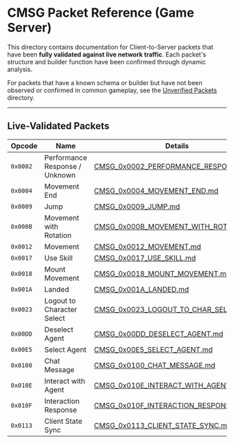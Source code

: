 # CMSG Packet Reference (Game Server)

This directory contains documentation for Client-to-Server packets that have been **fully validated against live network traffic**. Each packet's structure and builder function have been confirmed through dynamic analysis.

For packets that have a known schema or builder but have not been observed or confirmed in common gameplay, see the [Unverified Packets](./unverified/README.md) directory.

---

## Live-Validated Packets

| Opcode | Name | Details |
|---|---|---|
| `0x0002` | Performance Response / Unknown | [CMSG_0x0002_PERFORMANCE_RESPONSE.md](./CMSG_0x0002_PERFORMANCE_RESPONSE.md) |
| `0x0004` | Movement End | [CMSG_0x0004_MOVEMENT_END.md](./CMSG_0x0004_MOVEMENT_END.md) |
| `0x0009` | Jump | [CMSG_0x0009_JUMP.md](./CMSG_0x0009_JUMP.md) |
| `0x000B` | Movement with Rotation | [CMSG_0x000B_MOVEMENT_WITH_ROTATION.md](./CMSG_0x000B_MOVEMENT_WITH_ROTATION.md) |
| `0x0012` | Movement | [CMSG_0x0012_MOVEMENT.md](./CMSG_0x0012_MOVEMENT.md) |
| `0x0017` | Use Skill | [CMSG_0x0017_USE_SKILL.md](./CMSG_0x0017_USE_SKILL.md) |
| `0x0018` | Mount Movement | [CMSG_0x0018_MOUNT_MOVEMENT.md](./CMSG_0x0018_MOUNT_MOVEMENT.md) |
| `0x001A` | Landed | [CMSG_0x001A_LANDED.md](./CMSG_0x001A_LANDED.md) |
| `0x0023` | Logout to Character Select | [CMSG_0x0023_LOGOUT_TO_CHAR_SELECT.md](./CMSG_0x0023_LOGOUT_TO_CHAR_SELECT.md) |
| `0x00DD` | Deselect Agent | [CMSG_0x00DD_DESELECT_AGENT.md](./CMSG_0x00DD_DESELECT_AGENT.md) |
| `0x00E5` | Select Agent | [CMSG_0x00E5_SELECT_AGENT.md](./CMSG_0x00E5_SELECT_AGENT.md) |
| `0x0100` | Chat Message | [CMSG_0x0100_CHAT_MESSAGE.md](./CMSG_0x0100_CHAT_MESSAGE.md) |
| `0x010E` | Interact with Agent | [CMSG_0x010E_INTERACT_WITH_AGENT.md](./CMSG_0x010E_INTERACT_WITH_AGENT.md) |
| `0x010F` | Interaction Response | [CMSG_0x010F_INTERACTION_RESPONSE.md](./CMSG_0x010F_INTERACTION_RESPONSE.md) |
| `0x0113` | Client State Sync | [CMSG_0x0113_CLIENT_STATE_SYNC.md](./CMSG_0x0113_CLIENT_STATE_SYNC.md) |